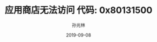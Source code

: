 ---
layout: post
title: "应用商店无法访问 代码: 0x80131500"
categories: 疑难杂症
tags:  win10 生活问题
date: 2019-09-08
author: 孙光林
---